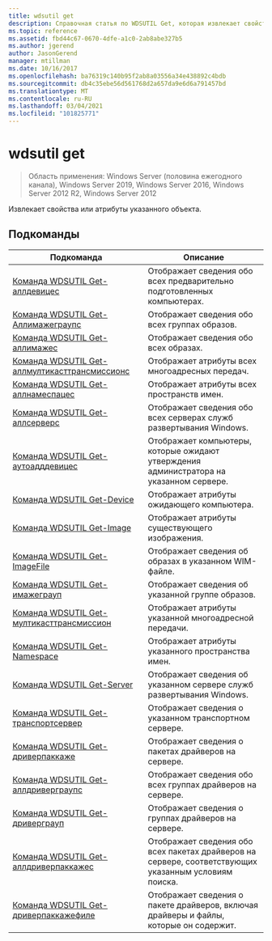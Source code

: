 ```yaml
---
title: wdsutil get
description: Справочная статья по WDSUTIL Get, которая извлекает свойства или атрибуты указанного объекта.
ms.topic: reference
ms.assetid: fbd44c67-0670-4dfe-a1c0-2ab8abe327b5
ms.author: jgerend
author: JasonGerend
manager: mtillman
ms.date: 10/16/2017
ms.openlocfilehash: ba76319c140b95f2ab8a03556a34e438892c4bdb
ms.sourcegitcommit: db4c35ebe56d561768d2a657da9e6d6a791457bd
ms.translationtype: MT
ms.contentlocale: ru-RU
ms.lasthandoff: 03/04/2021
ms.locfileid: "101825771"
---
```

# <a name="wdsutil-get"></a>wdsutil get

> Область применения: Windows Server (половина ежегодного канала), Windows Server 2019, Windows Server 2016, Windows Server 2012 R2, Windows Server 2012

Извлекает свойства или атрибуты указанного объекта.

## <a name="subcommands"></a>Подкоманды
|Подкоманда|Описание|
|-------|--------|
|[Команда WDSUTIL Get-аллдевицес](wdsutil-get-alldevices.md)|Отображает сведения обо всех предварительно подготовленных компьютерах.|
|[Команда WDSUTIL Get-Аллимажеграупс](wdsutil-get-allimagegroups.md)|Отображает сведения обо всех группах образов.|
|[Команда WDSUTIL Get-аллимажес](wdsutil-get-allimages.md)|Отображает сведения обо всех образах.|
|[Команда WDSUTIL Get-аллмултикасттрансмиссионс](wdsutil-get-allmulticasttransmissions.md)|Отображает атрибуты всех многоадресных передач.|
|[Команда WDSUTIL Get-аллнамеспацес](wdsutil-get-allnamespaces.md)|Отображает атрибуты всех пространств имен.|
|[Команда WDSUTIL Get-аллсерверс](wdsutil-get-allservers.md)|Отображает сведения обо всех серверах служб развертывания Windows.|
|[Команда WDSUTIL Get-аутоадддевицес](wdsutil-get-autoadddevices.md)|Отображает компьютеры, которые ожидают утверждения администратора на указанном сервере.|
|[Команда WDSUTIL Get-Device](wdsutil-get-device.md)|Отображает атрибуты ожидающего компьютера.|
|[Команда WDSUTIL Get-Image](wdsutil-get-image.md)|Отображает атрибуты существующего изображения.|
|[Команда WDSUTIL Get-ImageFile](wdsutil-get-imagefile.md)|Отображает сведения об образах в указанном WIM-файле.|
|[Команда WDSUTIL Get-имажеграуп](wdsutil-get-imagegroup.md)|Отображает сведения об указанной группе образов.|
|[Команда WDSUTIL Get-мултикасттрансмиссион](wdsutil-get-multicasttransmission.md)|Отображает атрибуты указанной многоадресной передачи.|
|[Команда WDSUTIL Get-Namespace](wdsutil-get-namespace.md)|Отображает атрибуты указанного пространства имен.|
|[Команда WDSUTIL Get-Server](wdsutil-get-server.md)|Отображает сведения об указанном сервере служб развертывания Windows.|
|[Команда WDSUTIL Get-транспортсервер](wdsutil-get-transportserver.md)|Отображает сведения о указанном транспортном сервере.|
|[Команда WDSUTIL Get-дриверпаккаже](wdsutil-get-driverpackage.md)|Отображает сведения о пакетах драйверов на сервере.|
|[Команда WDSUTIL Get-аллдриверграупс](wdsutil-get-alldrivergroups.md)|Отображает сведения обо всех группах драйверов на сервере.|
|[Команда WDSUTIL Get-дриверграуп](wdsutil-get-drivergroup.md)|Отображает сведения о группах драйверов на сервере.|
|[Команда WDSUTIL Get-аллдриверпаккажес](wdsutil-get-alldriverpackages.md)|Отображает сведения обо всех пакетах драйверов на сервере, соответствующих указанным условиям поиска.|
|[Команда WDSUTIL Get-дриверпаккажефиле](wdsutil-get-driverpackagefile.md)|Отображает сведения о пакете драйверов, включая драйверы и файлы, которые он содержит.|
